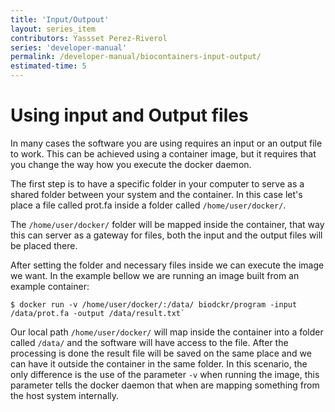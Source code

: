 ```yaml
---
title: 'Input/Outpout'
layout: series_item
contributors: Yassset Perez-Riverol
series: 'developer-manual'
permalink: /developer-manual/biocontainers-input-output/
estimated-time: 5
---
```


# Using input  and Output files

In many cases the software you are using requires an input or an output file to work.
This can be achieved using a container image, but it requires that you change the way how you execute
the docker daemon.

The first step is to have a specific folder in your computer to serve as a shared folder between your system and the container. In this case let's place a file called prot.fa inside a folder called `/home/user/docker/`.

The `/home/user/docker/` folder will be mapped inside the container, that way this can server as a gateway for files, both the input and the output files will be placed there. 

After setting the folder and necessary files inside we can execute the image we want. In the example bellow we are running an image built from an example container:

~~~
$ docker run -v /home/user/docker/:/data/ biodckr/program -input /data/prot.fa -output /data/result.txt`
~~~

Our local path `/home/user/docker/` will map inside the container into a folder called `/data/` and the software will have access to the file. After the processing is done the result file will be saved on the same place and we can have it outside the container in the same folder.
In this scenario, the only difference is the use of the parameter `-v` when running the image, this parameter tells the docker daemon that when are mapping something from the host system internally.
